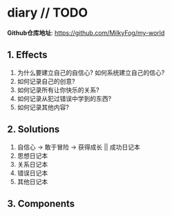 # diary // TODO

**Github仓库地址**: <https://github.com/MilkyFog/my-world>

## 1. **Effects**

1. 为什么要建立自己的自信心? 如何系统建立自己的信心?
2. 如何记录自己的创意?
3. 如何记录所有让你快乐的关系?
4. 如何记录从犯过错误中学到的东西?
5. 如何记录其他内容?

## 2. **Solutions**

1. 自信心 -> 敢于冒险 -> 获得成长 || 成功日记本
2. 思想日记本
3. 关系日记本
4. 错误日记本
5. 其他日记本

## 3. **Components**
